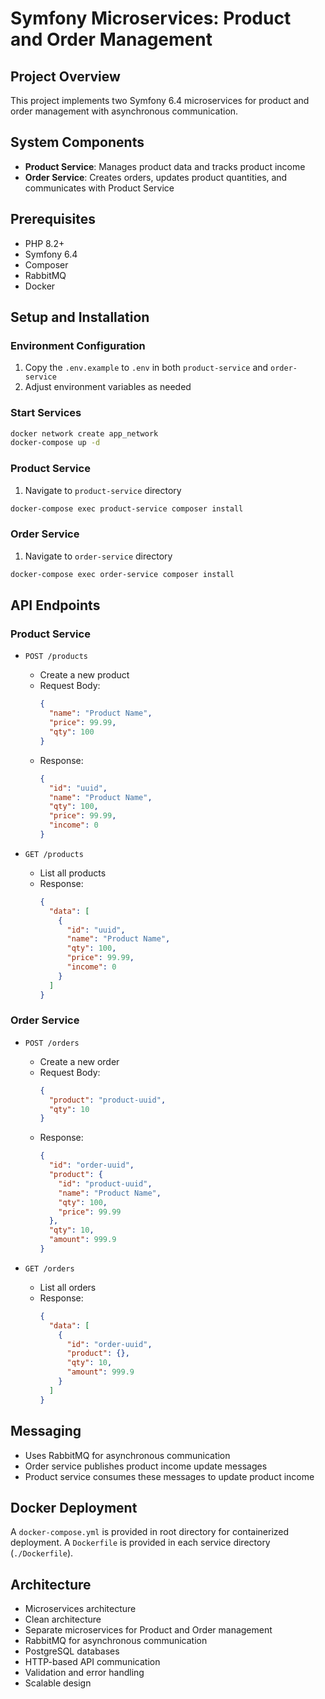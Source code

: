 # Symfony Microservices: Product and Order Management

## Project Overview

This project implements two Symfony 6.4 microservices for product and order management with asynchronous communication.

## System Components

- **Product Service**: Manages product data and tracks product income
- **Order Service**: Creates orders, updates product quantities, and communicates with Product Service

## Prerequisites

- PHP 8.2+
- Symfony 6.4
- Composer
- RabbitMQ
- Docker

## Setup and Installation

### Environment Configuration

1. Copy the `.env.example` to `.env` in both `product-service` and `order-service`
2. Adjust environment variables as needed

### Start Services

```bash
docker network create app_network
docker-compose up -d
```

### Product Service

1. Navigate to `product-service` directory

```bash
docker-compose exec product-service composer install
```

### Order Service

1. Navigate to `order-service` directory

```bash
docker-compose exec order-service composer install
```

## API Endpoints

### Product Service

- `POST /products`
    - Create a new product
    - Request Body:
      ```json
      {
        "name": "Product Name",
        "price": 99.99,
        "qty": 100
      }
      ```
    - Response:
      ```json
      {
        "id": "uuid",
        "name": "Product Name",
        "qty": 100,
        "price": 99.99,
        "income": 0
      }
      ```

- `GET /products`
    - List all products
    - Response:
      ```json
      {
        "data": [
          {
            "id": "uuid",
            "name": "Product Name",
            "qty": 100,
            "price": 99.99,
            "income": 0
          }
        ]
      }
      ```

### Order Service

- `POST /orders`
    - Create a new order
    - Request Body:
      ```json
      {
        "product": "product-uuid",
        "qty": 10
      }
      ```
    - Response:
      ```json
      {
        "id": "order-uuid",
        "product": {
          "id": "product-uuid",
          "name": "Product Name",
          "qty": 100,
          "price": 99.99
        },
        "qty": 10,
        "amount": 999.9
      }
      ```

- `GET /orders`
    - List all orders
    - Response:
      ```json
      {
        "data": [
          {
            "id": "order-uuid",
            "product": {},
            "qty": 10,
            "amount": 999.9
          }
        ]
      }
      ```

## Messaging

- Uses RabbitMQ for asynchronous communication
- Order service publishes product income update messages
- Product service consumes these messages to update product income

## Docker Deployment

A `docker-compose.yml` is provided in root directory for containerized deployment.
A `Dockerfile` is provided in each service directory (`./Dockerfile`).

## Architecture

- Microservices architecture
- Clean architecture
- Separate microservices for Product and Order management
- RabbitMQ for asynchronous communication
- PostgreSQL databases
- HTTP-based API communication
- Validation and error handling
- Scalable design

